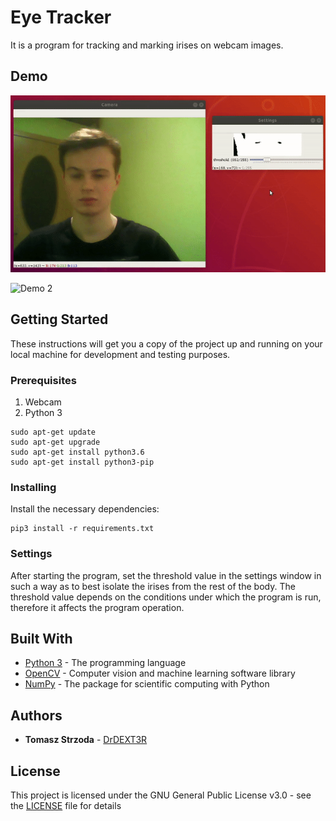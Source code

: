 # Eye Tracker

It is a program for tracking and marking irises on webcam images.  
  
## Demo

![Demo 1](demo/demo1.gif)  
  
![Demo 2](demo/demo2.gif)  

## Getting Started

These instructions will get you a copy of the project up and running on your local machine for development and testing purposes.

### Prerequisites

1. Webcam
2. Python 3
```
sudo apt-get update
sudo apt-get upgrade
sudo apt-get install python3.6
sudo apt-get install python3-pip
```

### Installing

Install the necessary dependencies:  
```
pip3 install -r requirements.txt
```

### Settings

After starting the program, set the threshold value in the settings window in such a way as to best isolate the irises from the rest of the body. The threshold value depends on the conditions under which the program is run, therefore it affects the program operation.


## Built With

* [Python 3](https://docs.python.org/3/) - The programming language
* [OpenCV](https://docs.opencv.org/4.1.1/d6/d00/tutorial_py_root.html) - Computer vision and machine learning software library
* [NumPy](https://numpy.org/doc/1.17/) - The package for scientific computing with Python

## Authors

* **Tomasz Strzoda** - [DrDEXT3R](https://github.com/DrDEXT3R)

## License

This project is licensed under the GNU General Public License v3.0 - see the [LICENSE](https://github.com/DrDEXT3R/EyeTracker/blob/master/LICENSE) file for details